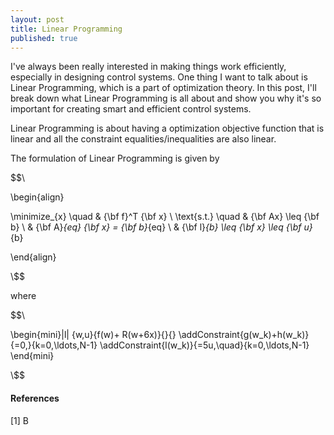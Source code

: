 ```yaml
---
layout: post
title: Linear Programming
published: true
---
```


I've always been really interested in making things work efficiently, especially in designing control systems. One thing I want to talk about is Linear Programming, which is a part of optimization theory. In this post, I'll break down what Linear Programming is all about and show you why it's so important for creating smart and efficient control systems.

Linear Programming is about having a optimization objective function that is linear and all the constraint equalities/inequalities are also linear.

The formulation of Linear Programming is given by

$$\\

\begin{align}

\minimize_{x} \quad & {\bf f}^T {\bf x} \\
\text{s.t.} \quad & {\bf Ax} \leq {\bf b} \\
& {\bf A}_{eq} {\bf x} = {\bf b}_{eq} \\
& {\bf l}_{b} \leq {\bf x} \leq {\bf u}_{b}

\end{align}

\\$$

where 

$$\\

\begin{mini}|l|
	  {w,u}{f(w)+ R(w+6x)}{}{}
	  \addConstraint{g(w_k)+h(w_k)}{=0,}{k=0,\ldots,N-1}
	  \addConstraint{l(w_k)}{=5u,\quad}{k=0,\ldots,N-1}
\end{mini}

\\$$

<!-- https://www.youtube.com/watch?v=bOKbSSxo8TA -->

#### References

[1]  B
